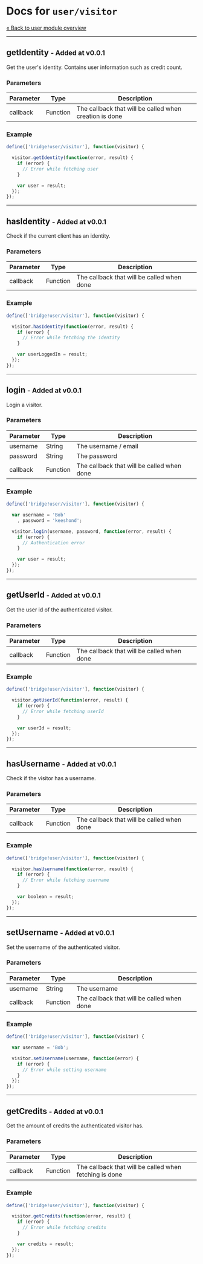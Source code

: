 Docs for `user/visitor`
=======

[&laquo; Back to user module overview](/api/user/index.md)

-----

getIdentity <small>- Added at v0.0.1</small>
-----

Get the user's identity. Contains user information such as credit count.

### Parameters

| Parameter | Type     | Description                                            |
| --------- | -------- | ------------------------------------------------------ |
| callback  | Function | The callback that will be called when creation is done |

### Example
```js
define(['bridge!user/visitor'], function(visitor) {

  visitor.getIdentity(function(error, result) {
    if (error) {
      // Error while fetching user
    }

    var user = result;
  });
});
```

------

hasIdentity <small>- Added at v0.0.1</small>
------

Check if the current client has an identity.

### Parameters

| Parameter | Type     | Description                                |
| --------- | -------- | ------------------------------------------ |
| callback  | Function | The callback that will be called when done |

### Example

```javascript
define(['bridge!user/visitor'], function(visitor) {

  visitor.hasIdentity(function(error, result) {
    if (error) {
      // Error while fetching the identity
    }

    var userLoggedIn = result;
  });
});
```

-----

login <small>- Added at v0.0.1</small>
-----
Login a visitor.

### Parameters

| Parameter | Type          | Description                                            |
| --------- | ------------- | ------------------------------------------------------ |
| username  | String        | The username / email                                   |
| password  | String        | The password                                           |
| callback  | Function      | The callback that will be called when done             |

### Example
```js
define(['bridge!user/visitor'], function(visitor) {

  var username = 'Bob'
    , password = 'keeshond';

  visitor.login(username, password, function(error, result) {
    if (error) {
      // Authentication error
    }

    var user = result;
  });
});
```

-----

getUserId <small>- Added at v0.0.1</small>
-----
Get the user id of the authenticated visitor.

### Parameters

| Parameter | Type          | Description                                            |
| --------- | ------------- | ------------------------------------------------------ |
| callback  | Function      | The callback that will be called when done             |

### Example
```js
define(['bridge!user/visitor'], function(visitor) {

  visitor.getUserId(function(error, result) {
    if (error) {
      // Error while fetching userId
    }

    var userId = result;
  });
});
```

-----

hasUsername <small>- Added at v0.0.1</small>
-----
Check if the visitor has a username.

### Parameters

| Parameter | Type          | Description                                            |
| --------- | ------------- | ------------------------------------------------------ |
| callback  | Function      | The callback that will be called when done             |

### Example
```js
define(['bridge!user/visitor'], function(visitor) {

  visitor.hasUsername(function(error, result) {
    if (error) {
      // Error while fetching username
    }

    var boolean = result;
  });
});
```

-----

setUsername <small>- Added at v0.0.1</small>
-----
Set the username of the authenticated visitor.

### Parameters

| Parameter | Type          | Description                                            |
| --------- | ------------- | ------------------------------------------------------ |
| username  | String        | The username                                           |
| callback  | Function      | The callback that will be called when done             |

### Example
```js
define(['bridge!user/visitor'], function(visitor) {

  var username = 'Bob';

  visitor.setUsername(username, function(error) {
    if (error) {
      // Error while setting username
    }
  });
});
```

-----

getCredits <small>- Added at v0.0.1</small>
-----
Get the amount of credits the authenticated visitor has.

### Parameters

| Parameter | Type     | Description                                            |
| --------- | -------- | ------------------------------------------------------ |
| callback  | Function | The callback that will be called when fetching is done |

### Example
```js
define(['bridge!user/visitor'], function(visitor) {

  visitor.getCredits(function(error, result) {
    if (error) {
      // Error while fetching credits
    }

    var credits = result;
  });
});
```
